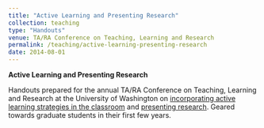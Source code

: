 ```yaml
---
title: "Active Learning and Presenting Research"
collection: teaching
type: "Handouts"
venue: TA/RA Conference on Teaching, Learning and Research
permalink: /teaching/active-learning-presenting-research
date: 2014-08-01
---
```


**Active Learning and Presenting Research**

Handouts prepared for the annual TA/RA Conference on Teaching, Learning and Research at the University of Washington on [incorporating active learning strategies in the classroom](https://www.dropbox.com/s/261ieukrm3sctfi/ActivitiesForActiveLearning.pdf?dl=0) and [presenting research](https://www.dropbox.com/s/om6qzrey3882f0z/PresentingYourResearch.pdf?dl=0). Geared towards graduate students in their first few years.
